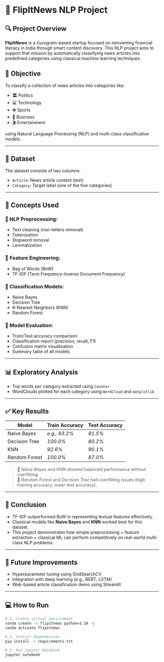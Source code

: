 # 📰 FlipItNews NLP Project

## 🔍 Project Overview

**FlipItNews** is a Gurugram-based startup focused on reinventing financial literacy in India through smart content discovery. This NLP project aims to support that mission by automatically classifying news articles into predefined categories using classical machine learning techniques.

## 🎯 Objective

To classify a collection of news articles into categories like:

- 🏛️ Politics
- 💻 Technology
- ⚽ Sports
- 💼 Business
- 🎬 Entertainment

using Natural Language Processing (NLP) and multi-class classification models.

---

## 📁 Dataset

The dataset consists of two columns:

- `Article`: News article content (text)
- `Category`: Target label (one of the five categories)

---

## 🧠 Concepts Used

### 📌 NLP Preprocessing:
- Text cleaning (non-letters removal)
- Tokenization
- Stopword removal
- Lemmatization

### 📌 Feature Engineering:
- Bag of Words (BoW)
- TF-IDF (Term Frequency–Inverse Document Frequency)

### 📌 Classification Models:
- Naive Bayes
- Decision Tree
- K-Nearest Neighbors (KNN)
- Random Forest

### 📌 Model Evaluation:
- Train/Test accuracy comparison
- Classification report (precision, recall, F1)
- Confusion matrix visualization
- Summary table of all models

---

## 📊 Exploratory Analysis

- Top words per category extracted using `Counter`
- WordClouds plotted for each category using `WordCloud` and `matplotlib`

---

## ✅ Key Results

| Model           | Train Accuracy | Test Accuracy |
|----------------|----------------|---------------|
| Naive Bayes     | *e.g., 93.2%*   | *91.5%*        |
| Decision Tree   | *100.0%*        | *80.2%*        |
| KNN             | *92.6%*         | *90.1%*        |
| Random Forest   | *100.0%*        | *87.0%*        |

> 📌 *Naive Bayes* and *KNN* showed balanced performance without overfitting.  
> 📌 *Random Forest* and *Decision Tree* had overfitting issues (high training accuracy, lower test accuracy).

---

## 🧾 Conclusion

- TF-IDF outperformed BoW in representing textual features effectively.
- Classical models like **Naive Bayes** and **KNN** worked best for this dataset.
- This project demonstrates how simple preprocessing + feature extraction + classical ML can perform competitively on real-world multi-class NLP problems.

---

## 🔄 Future Improvements

- Hyperparameter tuning using GridSearchCV
- Integration with deep learning (e.g., BERT, LSTM)
- Web-based article classification demo using Streamlit

---

## 💻 How to Run

```bash
# 1. Create virtual environment
conda create -n flipitnews python=3.10 -y
conda activate flipitnews

# 2. Install dependencies
pip install -r requirements.txt

# 3. Run Jupyter Notebook
jupyter notebook
